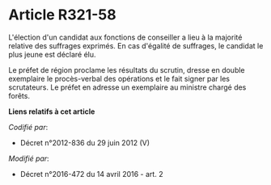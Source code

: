 # Article R321-58

L'élection d'un candidat aux fonctions de conseiller a lieu à la majorité relative des suffrages exprimés. En cas d'égalité
de suffrages, le candidat le plus jeune est déclaré élu. 

Le préfet de région proclame les résultats du scrutin, dresse en double exemplaire le procès-verbal des opérations et le fait
signer par les scrutateurs. Le préfet en adresse un exemplaire au ministre chargé des forêts.

**Liens relatifs à cet article**

_Codifié par_:

  - Décret n°2012-836 du 29 juin 2012 (V)

_Modifié par_:

  - Décret n°2016-472 du 14 avril 2016 - art. 2
